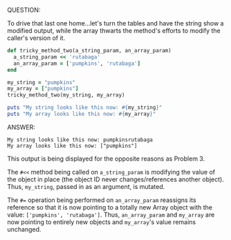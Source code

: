 QUESTION:

To drive that last one home...let's turn the tables and have the
string show a modified output, while the array thwarts the method's
efforts to modify the caller's version of it.

```ruby
def tricky_method_two(a_string_param, an_array_param)
  a_string_param << 'rutabaga'
  an_array_param = ['pumpkins', 'rutabaga']
end

my_string = "pumpkins"
my_array = ["pumpkins"]
tricky_method_two(my_string, my_array)

puts "My string looks like this now: #{my_string}"
puts "My array looks like this now: #{my_array}"
```


ANSWER:

```
My string looks like this now: pumpkinsrutabaga
My array looks like this now: ["pumpkins"]
```

This output is being displayed for the opposite reasons as Problem 3.

The `#<<` method being called on `a_string_param` is modifying the value
of the object in place (the object ID never changes/references another
object). Thus, `my_string`, passed in as an argument, is mutated.

The `#=` operation being performed on `an_array_param` reassigns its reference
so that it is now pointing to a totally new Array object with the value:
`['pumpkins', 'rutabaga']`. Thus, `an_array_param` and `my_array` are now
pointing to entirely new objects and `my_array`'s value remains unchanged.
